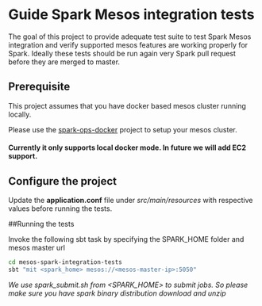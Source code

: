 # Guide Spark Mesos integration tests

The goal of this project to provide adequate test suite to test Spark Mesos integration and verify supported
mesos features are working properly for Spark. Ideally these tests should be run again very Spark pull request before they are merged to master.


## Prerequisite 

This project assumes that you have docker based mesos cluster running locally.

Please use the [spark-ops-docker](https://github.com/typesafehub/spark-ops-docker/) project to setup your mesos cluster.

#### Currently it only supports local docker mode. In future we will add EC2 support.

## Configure the project

Update the **application.conf** file under *src/main/resources* with respective values before running the tests. 

##Running the tests

Invoke the following sbt task by specifying the SPARK_HOME folder and mesos master url

```sh
cd mesos-spark-integration-tests
sbt "mit <spark_home> mesos://<mesos-master-ip>:5050"
```

*We use spark_submit.sh from <SPARK_HOME> to submit jobs. So please make sure you have spark binary distribution download and unzip*
